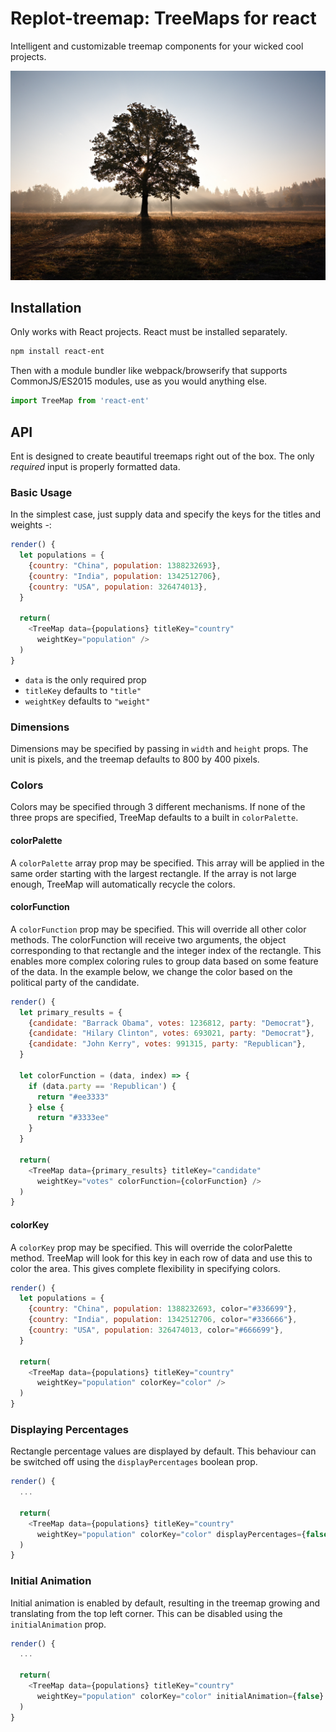 # Replot-treemap: TreeMaps for react
Intelligent and customizable treemap components for your wicked cool projects.

![Tree!](docs/img/tree-photo.jpg)

## Installation
Only works with React projects. React must be installed separately.
```bash
npm install react-ent
```

Then with a module bundler like webpack/browserify that supports CommonJS/ES2015 modules, use as you would anything else.

```javascript
import TreeMap from 'react-ent'
```

## API
Ent is designed to create beautiful treemaps right out of the box. The only *required* input is properly formatted data.

### Basic Usage
In the simplest case, just supply data and specify the keys for the titles and weights -:

```javascript
render() {
  let populations = {
    {country: "China", population: 1388232693},
    {country: "India", population: 1342512706},
    {country: "USA", population: 326474013},
  }

  return(
    <TreeMap data={populations} titleKey="country"
      weightKey="population" />
  )
}
```

- `data` is the only required prop
- `titleKey` defaults to `"title"`
- `weightKey` defaults to `"weight"`

### Dimensions
Dimensions may be specified by passing in `width` and `height` props. The
unit is pixels, and the treemap defaults to 800 by 400 pixels.

### Colors
Colors may be specified through 3 different mechanisms.
If none of the three props are specified, TreeMap defaults to a built in
`colorPalette`.

#### colorPalette
A `colorPalette` array prop may be specified. This array will be applied in
the same order starting with the largest rectangle. If the array is not large
enough, TreeMap will automatically recycle the colors.

#### colorFunction
A `colorFunction` prop may be specified. This will override all other color
methods. The colorFunction will receive two arguments, the object
corresponding to that rectangle and the integer index of the rectangle.
This enables more complex coloring rules to group data based on some
feature of the data. In the example below, we change the color based
on the political party of the candidate.

```javascript
render() {
  let primary_results = {
    {candidate: "Barrack Obama", votes: 1236812, party: "Democrat"},
    {candidate: "Hilary Clinton", votes: 693021, party: "Democrat"},
    {candidate: "John Kerry", votes: 991315, party: "Republican"},
  }

  let colorFunction = (data, index) => {
    if (data.party == 'Republican') {
      return "#ee3333"
    } else {
      return "#3333ee"
    }
  }

  return(
    <TreeMap data={primary_results} titleKey="candidate"
      weightKey="votes" colorFunction={colorFunction} />
  )
}
```

#### colorKey
A `colorKey` prop may be specified. This will override the colorPalette method.
TreeMap will look for this key in each row of data and use this to color the
area. This gives complete flexibility in specifying colors.

```javascript
render() {
  let populations = {
    {country: "China", population: 1388232693, color="#336699"},
    {country: "India", population: 1342512706, color="#336666"},
    {country: "USA", population: 326474013, color="#666699"},
  }

  return(
    <TreeMap data={populations} titleKey="country"
      weightKey="population" colorKey="color" />
  )
}
```

### Displaying Percentages
Rectangle percentage values are displayed by default. This behaviour can be
switched off using the `displayPercentages` boolean prop.

```javascript
render() {
  ...

  return(
    <TreeMap data={populations} titleKey="country"
      weightKey="population" colorKey="color" displayPercentages={false} />
  )
}
```

### Initial Animation
Initial animation is enabled by default, resulting in the treemap growing and translating from the top left corner. This can be disabled using the `initialAnimation` prop.

```javascript
render() {
  ...

  return(
    <TreeMap data={populations} titleKey="country"
      weightKey="population" colorKey="color" initialAnimation={false} />
  )
}
```
